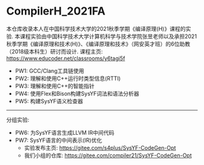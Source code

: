 # CompilerH_2021FA
本仓库收录本人在中国科学技术大学的2021秋季学期《编译原理(H)》课程的实验.
本课程实验由中国科学技术大学计算机科学与技术学院张昱老师以及承担2021秋季学期《编译原理和技术(H)》、《编译原理和技术》（网安英才班）的6位助教（2018级本科生）研讨而设计.
课程主页: https://www.educoder.net/classrooms/y6tagi5f
* PW1: GCC/Clang工具链使用
* PW2: 理解和使用C++运行时类型信息(RTTI)
* PW3: 理解和使用C++的智能指针
* PW4: 使用Flex和Bison构建SysYF词法和语法分析器
* PW5: 构建SysYF语义检查器
---
分组实验:
* PW6: 为SysYF语言生成LLVM IR中间代码
* PW7: SysYF语言的中间表示(IR)优化
    - 实验发布主页: https://gitee.com/s4plus/SysYF-CodeGen-Opt
    - 我们小组的仓库: https://gitee.com/compiler21/SysYF-CodeGen-Opt

